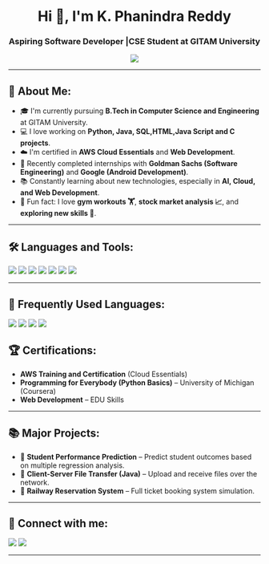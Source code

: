 <h1 align="center">Hi 👋, I'm K. Phanindra Reddy</h1>
<h3 align="center">Aspiring Software Developer |CSE Student at GITAM University</h3> 

<p align="center">
  <img src="https://readme-typing-svg.herokuapp.com/?lines=Welcome+to+my+GitHub+Profile!;Passionate+about+Technology;Eager+to+Learn+and+Grow!&center=true&width=500&height=45">
</p>

---

## 🌟 About Me:
- 🎓 I'm currently pursuing **B.Tech in Computer Science and Engineering** at GITAM University.
- 💻 I love working on **Python, Java, SQL,HTML,Java Script and C projects**.
- ☁️ I'm certified in **AWS Cloud Essentials** and **Web Development**.
- 🚀 Recently completed internships with **Goldman Sachs (Software Engineering)** and **Google (Android Development)**.
- 📚 Constantly learning about new technologies, especially in **AI, Cloud, and Web Development**.
- 🧠 Fun fact: I love **gym workouts 🏋️**, **stock market analysis 📈**, and **exploring new skills 🚀**.

---

## 🛠️ Languages and Tools:
<p align="left">
  <img src="https://img.shields.io/badge/C-00599C?style=for-the-badge&logo=c&logoColor=white" />
  <img src="https://img.shields.io/badge/Java-007396?style=for-the-badge&logo=java&logoColor=white" />
  <img src="https://img.shields.io/badge/Python-3776AB?style=for-the-badge&logo=python&logoColor=white" />
  <img src="https://img.shields.io/badge/SQL-003B57?style=for-the-badge&logo=sqlite&logoColor=white" />
  <img src="https://img.shields.io/badge/HTML-E34F26?style=for-the-badge&logo=html5&logoColor=white" />
  <img src="https://img.shields.io/badge/CSS-1572B6?style=for-the-badge&logo=css3&logoColor=white" />
  <img src="https://img.shields.io/badge/JavaScript-F7DF1E?style=for-the-badge&logo=javascript&logoColor=black" />
</p>

---
## 🚀 Frequently Used Languages:
<p align="left">
  <img src="https://img.shields.io/badge/HTML5-E34F26?style=for-the-badge&logo=html5&logoColor=white" />
  <img src="https://img.shields.io/badge/JavaScript-F7DF1E?style=for-the-badge&logo=javascript&logoColor=black" />
  <img src="https://img.shields.io/badge/Python-3776AB?style=for-the-badge&logo=python&logoColor=white" />
  <img src="https://img.shields.io/badge/Java-007396?style=for-the-badge&logo=java&logoColor=white" />
</p>

## 🏆 Certifications:

- **AWS Training and Certification** (Cloud Essentials)
- **Programming for Everybody (Python Basics)** – University of Michigan (Coursera)
- **Web Development** – EDU Skills
 
--- 

## 📚 Major Projects:
- 🎯 **Student Performance Prediction** – Predict student outcomes based on multiple regression analysis.
- 🛜 **Client-Server File Transfer (Java)** – Upload and receive files over the network.
- 🚆 **Railway Reservation System** – Full ticket booking system simulation.

---

## 🔗 Connect with me:
<p align="left">
  <a href="https://www.linkedin.com/in/kamanaphanindrareddy/" target="blank"><img src="https://img.shields.io/badge/LinkedIn-0A66C2?style=for-the-badge&logo=linkedin&logoColor=white" /></a>
  <a href="mailto:kamanaphanindrareddy@gmail.com" target="blank"><img src="https://img.shields.io/badge/Gmail-D14836?style=for-the-badge&logo=gmail&logoColor=white" /></a>
</p>

---

